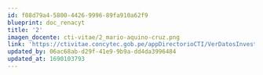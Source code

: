 ```yaml
---
id: f08d79a4-5800-4426-9996-89fa910a62f9
blueprint: doc_renacyt
title: '2'
imagen_docente: cti-vitae/2_mario-aquino-cruz.png
link: 'https://ctivitae.concytec.gob.pe/appDirectorioCTI/VerDatosInvestigador.do?id_investigador=98716'
updated_by: 06ac68ab-d29f-41e9-9b9a-dd4da3996484
updated_at: 1690103793
---
```

